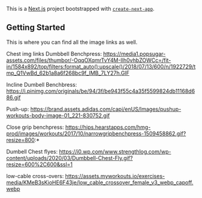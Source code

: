 This is a [Next.js](https://nextjs.org) project bootstrapped with [`create-next-app`](https://github.com/vercel/next.js/tree/canary/packages/create-next-app).

## Getting Started

This is where you can find all the image links as well. 


Chest img links
Dumbbell Benchpress: https://media1.popsugar-assets.com/files/thumbor/-OqqOXqmrTvY4M-Ilh0vhbZOWCc=/fit-in/1584x892/top/filters:format_auto():upscale()/2018/07/13/600/n/1922729/tmp_Q1VwBd_62b1a8a6f268bc9f_IMB_7LY27h.GIF

Incline Dumbell Benchbress:  https://i.pinimg.com/originals/be/94/3f/be943f55c4a35f5599824db11168d686.gif

Push-up: https://brand.assets.adidas.com/capi/enUS/Images/pushup-workouts-body-image-01_221-830752.gif

Close grip benchpress: https://hips.hearstapps.com/hmg-prod/images/workouts/2017/10/narrowgripbenchpress-1509458862.gif?resize=800:*

Dumbell Chest flyes: https://i0.wp.com/www.strengthlog.com/wp-content/uploads/2020/03/Dumbbell-Chest-Fly.gif?resize=600%2C600&ssl=1

low-cable cross-overs: https://assets.myworkouts.io/exercises-media/KMeB3sKioHE6F43je/low_cable_crossover_female_v3_webp_capoff.webp 